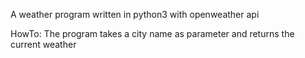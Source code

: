 A weather program written in python3 with openweather api


HowTo:
The program takes a city name as parameter and returns the current weather
